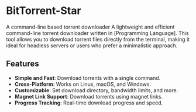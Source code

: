 # BitTorrent-Star
A command-line based torrent downloader
A lightweight and efficient command-line torrent downloader written in [Programming Language]. This tool allows you to download torrent files directly from the terminal, making it ideal for headless servers or users who prefer a minimalistic approach.

## Features

- **Simple and Fast**: Download torrents with a single command.
- **Cross-Platform**: Works on Linux, macOS, and Windows.
- **Customizable**: Set download directory, bandwidth limits, and more.
- **Magnet Link Support**: Download torrents using magnet links.
- **Progress Tracking**: Real-time download progress and speed.
